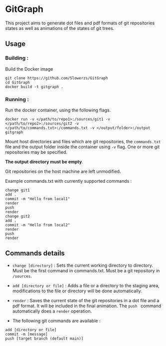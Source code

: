 # GitGraph

This project aims to generate dot files and pdf formats of git repositories states as well as animations of the states of git trees.

## Usage 

### Building :

Build the Docker image

```
git clone https://github.com/Slowerzs/GitGraph
cd GitGraph
docker build -t gitgraph .
```

### Running :

Run the docker container, using the following flags.

`docker run -v </path/to/repo1>:/sources/git1 -v </path/to/repo2>:/sources/git2 -v </path/to/commands.txt>:/commands.txt -v </output/folder>:/output gitgraph`

Mount host directories and files which are git repositories, the `commands.txt` file and the output folder inside the container using `-v` flag.
One or more git repositories may be specified.

**The output directory must be empty**. 

Git repositories on the host machine are left unmodified.

Example commands.txt with currently supported commands :

```
change git1
add .
commit -m "Hello from local1"
render
push
render
change git2
add .
commit -m "Hello from local2"
render
push
render
```

## Commands details

- `change [directory]` : Sets the current working directory to directory. Must be the first command in commands.txt. Must be a git repository in `/sources`.

- `add [directory or file]` : Adds a file or a directory to the staging area, modifications to the file or directory will be done automatically.

- `render` : Saves the current state of the git repositories in a dot file and a pdf format. It will be included in the final animation. The `push `  command automatically does a `render` operation.

- The following git commands are available : 

```
add [directory or file] 
commit -m [message]
push [target branch (default main)]
```
